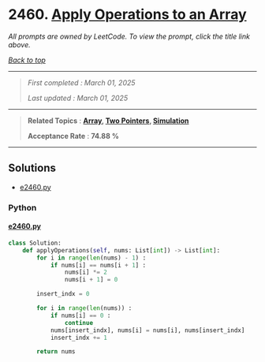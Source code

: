 # 2460. [Apply Operations to an Array](<https://leetcode.com/problems/apply-operations-to-an-array>)

*All prompts are owned by LeetCode. To view the prompt, click the title link above.*

*[Back to top](<../README.md>)*

------

> *First completed : March 01, 2025*
>
> *Last updated : March 01, 2025*

------

> **Related Topics** : **[Array](<by_topic/Array.md>), [Two Pointers](<by_topic/Two Pointers.md>), [Simulation](<by_topic/Simulation.md>)**
>
> **Acceptance Rate** : **74.88 %**

------

## Solutions

- [e2460.py](<../my-submissions/e2460.py>)
### Python
#### [e2460.py](<../my-submissions/e2460.py>)
```Python
class Solution:
    def applyOperations(self, nums: List[int]) -> List[int]:
        for i in range(len(nums) - 1) :
            if nums[i] == nums[i + 1] :
                nums[i] *= 2
                nums[i + 1] = 0

        insert_indx = 0

        for i in range(len(nums)) :
            if nums[i] == 0 :
                continue
            nums[insert_indx], nums[i] = nums[i], nums[insert_indx]
            insert_indx += 1

        return nums
```

